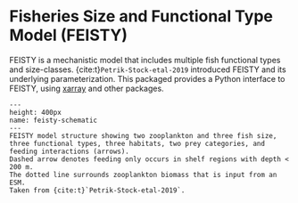 # Fisheries Size and Functional Type Model (FEISTY)

FEISTY is a mechanistic model that includes multiple fish functional types and size-classes. {cite:t}`Petrik-Stock-etal-2019` introduced FEISTY and its underlying parameterization. This packaged provides a Python interface to FEISTY, using [xarray](http://xarray.pydata.org) and other packages.

```{figure} images/feisty-schematic.png
---
height: 400px
name: feisty-schematic
---
FEISTY model structure showing two zooplankton and three fish size, three functional types, three habitats, two prey categories, and feeding interactions (arrows).
Dashed arrow denotes feeding only occurs in shelf regions with depth < 200 m.
The dotted line surrounds zooplankton biomass that is input from an ESM.
Taken from {cite:t}`Petrik-Stock-etal-2019`.
```
